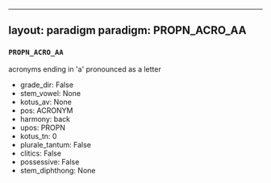 
---
layout: paradigm
paradigm: PROPN_ACRO_AA
---
### ` PROPN_ACRO_AA `

acronyms ending in 'a' pronounced as a letter
* grade_dir: False
* stem_vowel: None
* kotus_av: None
* pos: ACRONYM
* harmony: back
* upos: PROPN
* kotus_tn: 0
* plurale_tantum: False
* clitics: False
* possessive: False
* stem_diphthong: None
